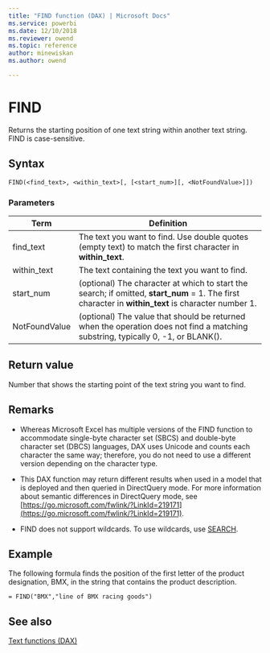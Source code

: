 ```yaml
---
title: "FIND function (DAX) | Microsoft Docs"
ms.service: powerbi 
ms.date: 12/10/2018
ms.reviewer: owend
ms.topic: reference
author: minewiskan
ms.author: owend

---
```

# FIND

Returns the starting position of one text string within another text string. FIND is case-sensitive.  
  
## Syntax  
  
```dax
FIND(<find_text>, <within_text>[, [<start_num>][, <NotFoundValue>]])  
```
  
### Parameters  
  
|Term|Definition|  
|--------|--------------|  
|find_text|The text you want to find. Use double quotes (empty text) to match the first character in **within_text**. |
|within_text|The text containing the text you want to find.|  
|start_num|(optional) The character at which to start the search; if omitted, **start_num** = 1. The first character in **within_text** is character number 1.|  
|NotFoundValue|(optional) The value that should be returned when the operation does not find a matching substring, typically 0, -1, or BLANK().|  
  
## Return value

Number that shows the starting point of the text string you want to find.  
  
## Remarks

- Whereas Microsoft Excel has multiple versions of the FIND function to accommodate single-byte character set (SBCS) and double-byte character set (DBCS) languages, DAX uses Unicode and counts each character the same way; therefore, you do not need to use a different version depending on the character type.  
  
- This DAX function may return different results when used in a model that is deployed and then queried in DirectQuery mode. For more information about semantic differences in DirectQuery mode, see [https://go.microsoft.com/fwlink/?LinkId=219171](https://go.microsoft.com/fwlink/?LinkId=219171).  

- FIND does not support wildcards. To use wildcards, use [SEARCH](search-function-dax.md).
  
## Example

The following formula finds the position of the first letter of the product designation, BMX, in the string that contains the product description.  
  
```dax
= FIND("BMX","line of BMX racing goods")  
```
  
## See also

[Text functions &#40;DAX&#41;](text-functions-dax.md)  

